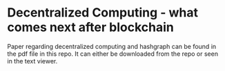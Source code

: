 # Decentralized Computing - what comes next after blockchain
Paper regarding decentralized computing and hashgraph can be found in the pdf file in this repo. It can either be downloaded from the repo or seen in the text viewer.
